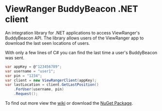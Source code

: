 ViewRanger BuddyBeacon .NET client
==========

An integration library for .NET applications to access ViewRanger's BuddyBeacon API. The library allows users of the ViewRanger app to download the last seen locations of users.

With only a few lines of C# you can find the last time a user's BuddyBeacon was sent.


```C#
var appKey = @"123456789";
var username = "user1";
var pin = "1234";
var client = new ViewRangerClient(appKey);
var lastLocation = client.GetLastPosition()
    .ForUser(username, pin)
    .Request();	
```

To find out more view the [wiki](https://github.com/ardliath/viewranger) or download the [NuGet Package](nuget.org/packages/ViewRanger.BuddyBeacon.API).